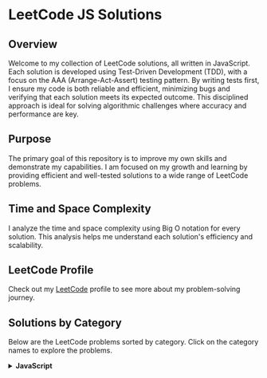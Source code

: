 # LeetCode JS Solutions

## Overview

Welcome to my collection of LeetCode solutions, all written in JavaScript. Each solution is developed using Test-Driven Development (TDD), with a focus on the AAA (Arrange-Act-Assert) testing pattern. By writing tests first, I ensure my code is both reliable and efficient, minimizing bugs and verifying that each solution meets its expected outcome. This disciplined approach is ideal for solving algorithmic challenges where accuracy and performance are key.

## Purpose

The primary goal of this repository is to improve my own skills and demonstrate my capabilities. I am focused on my growth and learning by providing efficient and well-tested solutions to a wide range of LeetCode problems.

## Time and Space Complexity

I analyze the time and space complexity using Big O notation for every solution. This analysis helps me understand each solution's efficiency and scalability.

## LeetCode Profile

Check out my [LeetCode](https://leetcode.com/u/eremeeveugene/) profile to see more about my problem-solving journey.

## Solutions by Category

Below are the LeetCode problems sorted by category. Click on the category names to explore the problems.

<details>
  <summary><strong>JavaScript</strong></summary>
  <p>
    
- [2619. Array Prototype Last](https://leetcode.com/problems/array-prototype-last/description/)
- [2620. Counter](https://leetcode.com/problems/counter/description/)
- [2621. Sleep](https://leetcode.com/problems/sleep/description/)
- [2623. Memoize](https://leetcode.com/problems/memoize/description/)
- [2626. Array Reduce Transformation](https://leetcode.com/problems/array-reduce-transformation/description/)
- [2629. Function Composition](https://leetcode.com/problems/function-composition/description/)
- [2631. Group By](https://leetcode.com/problems/group-by/description/)
- [2634. Filter Elements from Array](https://leetcode.com/problems/filter-elements-from-array/description/)
- [2635. Apply Transform Over Each Element in Array](https://leetcode.com/problems/apply-transform-over-each-element-in-array/description/)
- [2637. Promise Time Limit](https://leetcode.com/problems/promise-time-limit/description/)
- [2665. Counter II](https://leetcode.com/problems/counter-ii/description/)
- [2666. Allow One Function Call](https://leetcode.com/problems/allow-one-function-call/description/)
- [2667. Create Hello World Function](https://leetcode.com/problems/create-hello-world-function/description/)
- [2677. Chunk Array](https://leetcode.com/problems/chunk-array/description/)
- [2703. Return Length of Arguments Passed](https://leetcode.com/problems/return-length-of-arguments-passed/description/)
- [2704. To Be Or Not To Be](https://leetcode.com/problems/to-be-or-not-to-be/description/)
- [2715. Timeout Cancellation](https://leetcode.com/problems/timeout-cancellation/description/)
- [2723. Add Two Promises](https://leetcode.com/problems/add-two-promises/description/)
- [2724. Sort By](https://leetcode.com/problems/sort-by/description/)
- [2725. Interval Cancellation](https://leetcode.com/problems/interval-cancellation/description/)
- [2727. Is Object Empty](https://leetcode.com/problems/is-object-empty/description/)

  </p>
</details>
